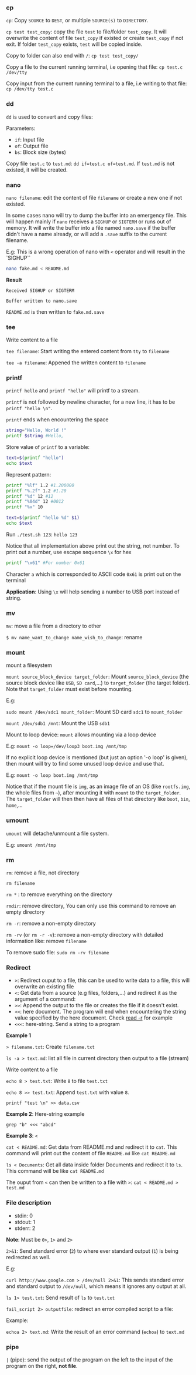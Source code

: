 ### cp

``cp``: Copy ``SOURCE`` to ``DEST``, or multiple ``SOURCE(s)`` to ``DIRECTORY``.

``cp test test_copy``: copy the file ``test`` to file/folder ``test_copy``. It will overwrite the content of file ``test_copy`` if existed or create ``test_copy`` if not exit. If folder ``test_copy`` exists, ``test`` will be copied inside.

Copy to folder can also end with ``/``: ``cp test test_copy/``

Copy a file to the current running terminal, i.e opening that file: ``cp test.c /dev/tty``

Copy input from the current running terminal to a file, i.e writing to that file: ``cp /dev/tty test.c``

### dd

``dd`` is used to convert and copy files:

Parameters:

* ``if``: Input file
* ``of``: Output file
* ``bs``: Block size (bytes)

Copy file ``test.c`` to ``test.md``: ``dd if=test.c of=test.md``. If ``test.md`` is not existed, it will be created.

### nano

``nano filename``: edit the content of file ``filename`` or create a new one if not existed.

 In some cases nano will try to dump the buffer into an emergency  file. This  will  happen  mainly if ``nano`` receives a ``SIGHUP`` or ``SIGTERM`` or runs out of memory.  It will write the buffer into a file named ``nano.save`` if the  buffer didn't have a name already, or will add a ``.save`` suffix to the current filename.
 
E.g: This is a wrong operation of nano with ``<`` operator and will result in the `SIGHUP``

```sh
nano fake.md < README.md
```
**Result**

```
Received SIGHUP or SIGTERM

Buffer written to nano.save
```

``README.md`` is then written to ``fake.md.save``
       
### tee

Write content to a file

``tee filename``: Start writing the entered content from ``tty`` to ``filename``

``tee -a filename``: Appened the written content to ``filename``

### printf

``printf hello`` and ``printf "hello"`` will printf to a stream.

``printf`` is not followed by newline character, for a new line, it has to be ``printf "hello \n"``.

``printf`` ends when encountering the space

```sh
string="Hello, World !"
printf $string #Hello,
```

Store value of ``printf`` to a variable:

```sh
text=$(printf "hello")
echo $text
```

Represent pattern:

```sh
printf "%lf" 1.2 #1.200000
printf "%.2f" 1.2 #1.20
printf "%d" 12 #12
printf "%04d" 12 #0012
printf "%x" 10
```

```sh
text=$(printf "hello %d" $1)
echo $text
```

Run ``./test.sh 123``: ``hello 123``

Notice that all implementation above print out the string, not number. To print out a number, use escape sequence ``\x`` for hex

```sh
printf "\x61" #For number 0x61
```

Character ``a`` which is corresponded to ASCII code ``0x61`` is print out on the terminal

**Application**: Using ``\x`` will help sending a number to USB port instead of string.

### mv

``mv``: move a file from a directory to other

``$ mv name_want_to_change name_wish_to_change``: rename

### mount

mount a filesystem

``mount source_block_device target_folder``: Mount ``source_block_device`` (the source block device like ``USB``, ``SD card``,...)  to ``target_folder`` (the target folder). Note that ``target_folder`` must exist before mounting.

E.g: 

``sudo mount /dev/sdc1 mount_folder``: Mount SD card ``sdc1`` to ``mount_folder`` 

``mount /dev/sdb1 /mnt``: Mount the USB ``sdb1``

Mount to loop device: ``mount`` allows mounting via a loop device

E.g: ``mount -o loop=/dev/loop3 boot.img /mnt/tmp``

If no explicit loop device is mentioned (but just an option '-o loop' is given), then mount will try to find some unused loop device and use that.

E.g: ``mount -o loop boot.img /mnt/tmp``

Notice that if the mount file is ``img``, as an image file of an OS (like ``rootfs.img``, the whole files from ``~``), after mounting it with ``mount`` to the ``target_folder``. The ``target_folder`` will then then have all files of that directory like ``boot``, ``bin``, ``home``,...

### umount

``umount`` will detache/unmount a file system.

E.g: ``umount /mnt/tmp``

### rm

``rm``: remove a file, not directory

``rm filename``

``rm *`` : to remove everything on the directory

``rmdir``: remove directory, You can only use this command to remove an empty directory

``rm -r``: remove a non-empty directory

``rm -rv`` (or ``rm -r -v``): remove a non-empty directory with detailed information like: remove ``filename``

To remove sudo file: ``sudo rm -rv filename``

### Redirect

* ``>``: Redirect ouput to a file, this can be used to write data to a file, this will overwrite an existing file
* ``<``: Get data from a source (e.g files, folders,...) and redirect it as the argument of a command:
* ``>>``: Append the output to the file or creates the file if it doesn't exist.
* ``<<``: here document. The program will end when encountering the string value specified by the here document. Check [read -r](https://github.com/TranPhucVinh/Linux-Shell/blob/master/Unix%20commands/File%20system/Read%20operations.md#read) for example
* ``<<<``: here-string. Send a string to a program
 
**Example 1**

``> filename.txt``: Create ``filename.txt``

``ls -a > text.md``: list all file in current directory then output to a file (stream)

Write content to a file

``echo 8 > test.txt``: Write ``8`` to file ``test.txt``

``echo 8 >> test.txt``: Append ``test.txt`` with value ``8``.

``printf "test \n" >> data.csv``

**Example 2**: Here-string example

```
grep "b" <<< "abcd"
```

**Example 3**: ``<``

``cat < README.md``: Get data from README.md and redirect it to ``cat``. This command will print out the content of file ``README.md`` like ``cat README.md``

``ls < Documents``: Get all data inside folder Documents and redirect it to ``ls``. This command will be like ``cat README.md``

The ouput from ``<`` can then be written to a file with ``>``: ``cat < README.md > test.md``

### File description

* stdin: 0
* stdout: 1
* stderr: 2

**Note**: Must be ``0>``, ``1>`` and ``2>``

``2>&1``: Send standard error (``2``) to where ever standard output (``1``) is being redirected as well.

E.g: 

``curl http://www.google.com > /dev/null 2>&1``: This sends standard error and standard output to ``/dev/null``, which means it ignores any output at all.

``ls 1> test.txt``: Send result of ``ls`` to ``test.txt``

``fail_script 2> outputfile``: redirect an error compiled script to a file: 

Example: 

``echoa 2> text.md``: Write the result of an error command (``echoa``) to ``text.md``

### pipe

``|`` (pipe): send the output of the program on the left to the input of the program on the right, **not file**.
